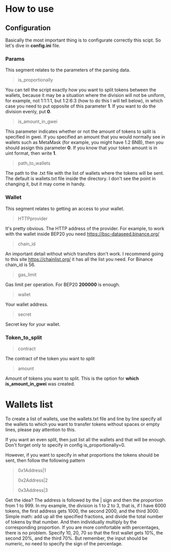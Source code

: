 # How to use

## Configuration
Basically the most important thing is to configurate correctly this scipt. So let's dive in **config.ini** file.

### Params
This segment relates to the parameters of the parsing data. 
> is_proportionally
>
You can tell the script exactly how you want to split tokens between the wallets, because it may be a situation where the division will not be uniform, for example, not 1:1:1:1, but 1:2:6:3 (how to do this I will tell below), in which case you need to put opposite of this parameter **1**. If you want to do the division evenly, put **0**.

> is_amount_in_gwei 
>
This parameter indicates whether or not the amount of tokens to split is specified in gwei. If you specified an amount that you would normally see in wallets such as MetaMask (for example, you might have 1.2 BNB), then you should assign this parameter **0**. If you know that your token amount is in uint format, then write **1**.
> path_to_wallets
>
The path to the .txt file with the list of wallets where the tokens will be sent. The default is wallets.txt file inside the directory. I don't see the point in changing it, but it may come in handy.

### Wallet
This segment relates to getting an access to your wallet.
> HTTPprovider
>
It's pretty obvious. The HTTP address of the provider. For example, to work with the wallet inside BEP20 you need https://bsc-dataseed.binance.org/
> chain_id
>
An important detail without which transfers don't work. I recommend going to this site https://chainlist.org/ it has all the list you need. For Binance chain_id is 56.
> gas_limit
>
Gas limit per operation. For BEP20 **200000** is enough.
> wallet
>
Your wallet address.
> secret
>
Secret key for your wallet.

### Token_to_split
> contract
>
The contract of the token you want to split
> amount
> 
Amount of tokens you want to split. This is the option for **which is_amount_in_gwei** was created. 

# Wallets list
To create a list of wallets, use the wallets.txt file and line by line specify all the wallets to which you want to transfer tokens without spaces or empty lines, please pay attention to this. 

If you want an even split, then just list all the wallets and that will be enough. Don't forget only to specify in config is_proportionally=0. 

However, if you want to specify in what proportions the tokens should be sent, then follow the following pattern
> 0x1Address|1
> 
> 0x2Address|2
> 
> 0x3Address|3
>
Get the idea? The address is followed by the | sign and then the proportion from 1 to 999. In my example, the division is 1 to 2 to 3, that is, if I have 6000 tokens, the first address gets 1000, the second 2000, and the third 3000. Simple math: add up all the specified fractions, and divide the total number of tokens by that number.  And then individually multiply by the corresponding proportion. If you are more comfortable with percentages, there is no problem. Specify 10, 20, 70 so that the first wallet gets 10%, the second 20%, and the third 70%. But remember, the input should be numeric, no need to specify the sign of the percentage.
